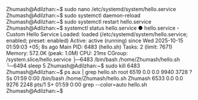 Zhumash@Adilzhan:~$ sudo nano /etc/systemd/system/hello.service
Zhumash@Adilzhan:~$ sudo systemctl daemon-reload
Zhumash@Adilzhan:~$ sudo systemctl restart hello.service
Zhumash@Adilzhan:~$ systemctl status hello.service
● hello.service - Custom Hello Service
     Loaded: loaded (/etc/systemd/system/hello.service; enabled; preset: enabled)
     Active: active (running) since Wed 2025-10-15 01:59:03 +05; 8s ago
   Main PID: 6483 (hello.sh)
      Tasks: 2 (limit: 7671)
     Memory: 572.0K (peak: 1.0M)
        CPU: 21ms
     CGroup: /system.slice/hello.service
             ├─6483 /bin/bash /home/Zhumash/hello.sh
             └─6494 sleep 5
Zhumash@Adilzhan:~$ sudo kill 6483
Zhumash@Adilzhan:~$ ps aux | grep hello.sh
root        6519  0.0  0.0   9940  3728 ?        Ss   01:59   0:00 /bin/bash /home/Zhumash/hello.sh
Zhumash     6533  0.0  0.0   9276  2248 pts/1    S+   01:59   0:00 grep --color=auto hello.sh
Zhumash@Adilzhan:~$ 
